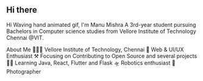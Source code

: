 ## Hi there


Hi Waving hand animated gif, I'm Manu Mishra
A 3rd-year student pursuing Bachelors in Computer science studies from Vellore Institute of Technology Chennai @VIT.

About Me
👨🏻‍🎓 Vellore Institute of Technology, Chennai
🤖 Web & UI/UX Enthusiast
⚒️ Focusing on Contributing to Open Source and several projects
👨‍💻 Learning Java, React, Flutter and Flask
🛸 Robotics enthusiast
📸 Photographer
